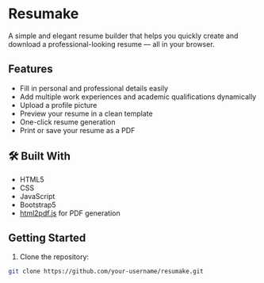 # Resumake

A simple and elegant resume builder that helps you quickly create and download a professional-looking resume — all in your browser.

## Features

- Fill in personal and professional details easily
- Add multiple work experiences and academic qualifications dynamically
- Upload a profile picture
- Preview your resume in a clean template
- One-click resume generation
- Print or save your resume as a PDF

## 🛠 Built With

- HTML5
- CSS
- JavaScript
- Bootstrap5
- [html2pdf.js](https://github.com/eKoopmans/html2pdf) for PDF generation

##  Getting Started

1. Clone the repository:

```bash
git clone https://github.com/your-username/resumake.git
